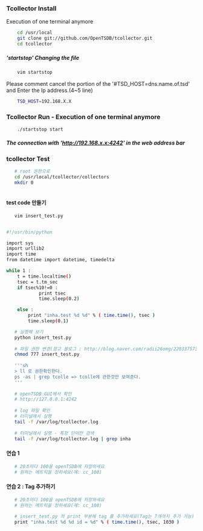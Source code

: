 
### Tcollector Install
Execution of one terminal anymore
```sh
    cd /usr/local
    git clone git://github.com/OpenTSDB/tcollector.git
    cd tcollector
```
##### 'startstop' Changing the file
```sh
    vim startstop
```
Please comment cancel the portion of the '#TSD_HOST=dns.name.of.tsd' and Enter the Ip address.(4~5 line)
```sh
    TSD_HOST=192.168.X.X
```
### Tcollector Run - Execution of one terminal anymore
```sh
    ./startstop start

```
##### The connection with 'http://192.168.x.x:4242' in the web address bar


### tcollector Test

```sh
   # root 권한으로
   cd /usr/local/tcollector/collectors
   mkdir 0
   

```

#### test code 만들기 

```sh
   vim insert_test.py
```

```sh

#!/usr/bin/python

import sys
import urllib2
import time
from datetime import datetime, timedelta

while 1 :
    t = time.localtime()
    tsec = t.tm_sec
    if tsec%10!=0 :
            print tsec
            time.sleep(0.2)

    else :
        print "inha.test %d %d" % ( time.time(), tsec )
        time.sleep(0.1)

```

```sh
   # 실행해 보기
   python insert_test.py
   
   # 파일 권한 변경(참고 블로그 : http://blog.naver.com/radii26omg/220337573729)
   chmod 777 insert_test.py
   
   '''sh
   > ll 로 권한확인한다.
   ps -as | grep tcolle => tcolle에 관한것만 보여준다.
   '''
   
   # openTSDB GUI에서 확인
   # http://127.0.0.1:4242
   
   # log 파일 확인
   # 터미널에서 실행
   tail -f /var/log/tcollector.log
   
   # 터미닐에서 실행 - 특정 단어만 검색
   tail -f /var/log/tcollector.log | grep inha
```

#### 연습 1

```sh
   # 20초마다 100을 openTSDB에 저장하세요
   # 원하는 메트릭을 정하세요(예: cc_100)
```

#### 연습 2 : Tag 추가하기

```sh
   # 20초마다 100을 openTSDB에 저장하세요
   # 원하는 메트릭을 정하세요(예: cc_100)
   
   # insert_test.py 의 print 부분에 tag 를 추가하세요(Tag는 7개까지 추가 가능)
   print "inha.test %d %d id = %d" % ( time.time(), tsec, 1030 )
   
```
